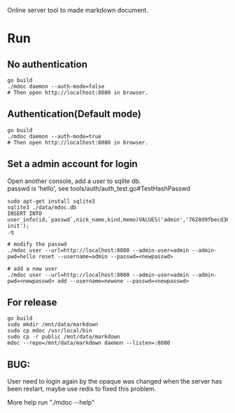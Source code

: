Online server tool to made markdown document.

# Run

## No authentication
```shell
go build
./mdoc daemon --auth-mode=false
# Then open http://localhost:8080 in browser.
```

## Authentication(Default mode)
```shell
go build
./mdoc daemon --auth-mode=true
# Then open http://localhost:8080 in browser.  
```

## Set a admin account for login
Open another console, add a user to sqlite db.  
passwd is 'hello', see tools/auth/auth_test.go#TestHashPasswd
```
sudo apt-get install sqlite3
sqlite3 ./data/mdoc.db
INSERT INTO user_info(id,`passwd`,nick_name,kind,memo)VALUES('admin','7628d9fbecd3683d02276b6176b0ee13','admin',1,'system init');
.q

# modify the passwd
./mdoc user --url=http://localhost:8080 --admin-user=admin --admin-pwd=hello reset --username=admin --passwd=<newpasswd>

# add a new user
./mdoc user --url=http://localhost:8080 --admin-user=admin --admin-pwd=<newpasswd> add --username=newone --passwd=<newpasswd>
```

## For release
```shell
go build
sudo mkdir /mnt/data/markdown
sudo cp mdoc /usr/local/bin
sudo cp -r public /mnt/data/markdown
mdoc --repo=/mnt/data/markdown daemon --listen=:8080
```


## BUG:  
User need to login again by the opaque was changed when the server has been restart, maybe use redis to fixed this problem.

More help run "./mdoc --help"  
